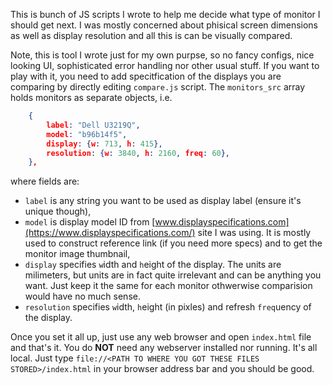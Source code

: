 This is bunch of JS scripts I wrote to help me decide what type of monitor I should get next.
I was mostly concerned about phisical screen dimensions as well as display resolution
and all this is can be visually compared.

Note, this is tool I wrote just for my own purpse, so no fancy configs, nice looking
UI, sophisticated error handling nor other usual stuff. If you want to play with it,
you need to add specitfication of the displays you are comparing by directly editing
`compare.js` script. The `monitors_src` array holds monitors as separate objects, i.e.

```json
    {
        label: "Dell U3219Q",
        model: "b96b14f5",
        display: {w: 713, h: 415},
        resolution: {w: 3840, h: 2160, freq: 60},
    },
```

where fields are:

* `label` is any string you want to be used as display label (ensure it's unique though),
* `model` is display model ID from [www.displayspecifications.com](https://www.displayspecifications.com/) site I was using. It is mostly used to construct reference link (if you need more specs) and to get the monitor image thumbnail,
* `display` specifies `w`idth and `h`eight of the display. The units are milimeters, but units are in fact quite irrelevant and can be anything you want. Just keep it the same for each monitor othwerwise comparision would have no much sense.
* `resolution` specifies `w`idth, `h`eight (in pixles) and refresh `freq`uency of the display.

Once you set it all up, just use any web browser and open `index.html` file and that's it. You do **NOT** need any webserver
installed nor running. It's all local. Just type `file://<PATH TO WHERE YOU GOT THESE FILES STORED>/index.html` in your 
browser address bar and you should be good.


